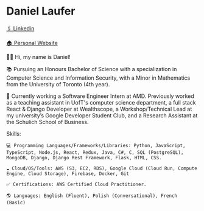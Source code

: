 # Daniel Laufer


[🖇 Linkedin](https://www.linkedin.com/in/daniel-laufer-7ba986176/)

[🏠 Personal Website](https://daniel-laufer.github.io/)

👋🏻 Hi, my name is Daniel!

📚 Pursuing an Honours Bachelor of Science with a specialization in Computer Science and Information Security, with a Minor in Mathematics from the University of Toronto (4th year).                 

💼 Currently working a Software Engineer Intern at AMD. Previously worked as a teaching assistant in UofT's computer science department, a full stack React & Django Developer at Wealthscope, a Workshop/Technical Lead at my university’s Google Developer Student Club, and a Research Assistant at the Schulich School of Business.


Skills: 

    💻 Programming Languages/Frameworks/Libraries: Python, JavaScript, TypeScript, Node.js, React, Redux, Java, C#, C, SQL (PostgreSQL), MongoDB, Django, Django Rest Framework, Flask, HTML, CSS.

    ☁️ Cloud/OS/Tools: AWS (S3, EC2, RDS), Google Cloud (Cloud Run, Compute Engine, Cloud Storage), Firebase, Docker, Git

    ✅ Certifications: AWS Certified Cloud Practitioner.

    🌎 Languages: English (Fluent), Polish (Conversational), French (Basic)
    
    
    
<!-- <hr/>
<b>My GitHub Stats</b>

<a href="http://www.github.com/Daniel-Laufer"><img src="https://github-readme-stats.vercel.app/api?username=Daniel-Laufer&show_icons=true&hide=&count_private=true&title_color=0891b2&text_color=ffffff&icon_color=0891b2&bg_color=1c1917&hide_border=true&show_icons=true" alt="Daniel-Laufer's GitHub stats" /></a>

<a href="http://www.github.com/Daniel-Laufer"><img src="https://github-readme-streak-stats.herokuapp.com/?user=Daniel-Laufer&stroke=ffffff&background=1c1917&ring=0891b2&fire=0891b2&currStreakNum=ffffff&currStreakLabel=0891b2&sideNums=ffffff&sideLabels=ffffff&dates=ffffff&hide_border=true" /></a>

<!-- <a href="http://www.github.com/Daniel-Laufer"><img src="https://activity-graph.herokuapp.com/graph?username=Daniel-Laufer&bg_color=1c1917&color=ffffff&line=0891b2&point=ffffff&area_color=1c1917&area=true&hide_border=true&custom_title=GitHub%20Commits%20Graph" alt="GitHub Commits Graph" /></a>

<a href="https://github.com/Daniel-Laufer" align="left"><img src="https://github-readme-stats.vercel.app/api/top-langs/?username=Daniel-Laufer&langs_count=10&title_color=0891b2&text_color=ffffff&icon_color=0891b2&bg_color=1c1917&hide_border=true&locale=en&custom_title=Top%20%Languages" alt="Top Languages" /></a> -->



